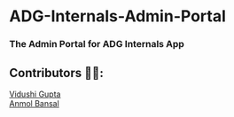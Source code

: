 # ADG-Internals-Admin-Portal

### The Admin Portal for ADG Internals App

## Contributors 👨‍💻:

[Vidushi Gupta](https://github.com/vidushig08)
<br>
[Anmol Bansal](https://github.com/anmolbansal7)
